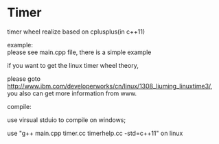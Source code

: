 # Timer
timer wheel realize based on cplusplus(in c++11)

example:  
please see main.cpp file, there is a simple example

if you want to get the linux timer wheel theory,  

please goto http://www.ibm.com/developerworks/cn/linux/1308_liuming_linuxtime3/,  
you also can get more information from www.

compile:  

use virsual stduio to compile on windows;  

use "g++ main.cpp timer.cc timerhelp.cc -std=c++11" on linux
